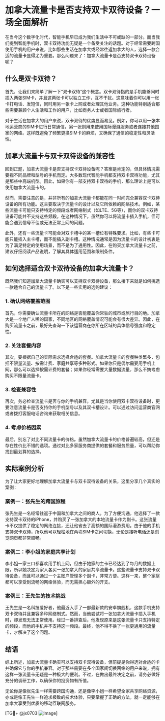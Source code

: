 # 加拿大流量卡是否支持双卡双待设备？一场全面解析

在当今这个数字化时代，智能手机早已成为我们生活中不可或缺的一部分。而当我们提到智能手机时，双卡双待功能无疑是一个备受关注的话题。对于经常需要跨国使用手机的用户来说，比如那些生活在加拿大或经常往返加拿大的人，选择一款合适的流量卡显得尤为重要。那么问题来了：加拿大流量卡是否支持双卡双待设备呢？

## 什么是双卡双待？

首先，让我们来简单了解一下“双卡双待”这个概念。双卡双待指的是手机能够同时插入两张SIM卡，并且这两张卡可以独立工作，互不干扰。这意味着你可以用一张卡打电话、发短信，同时用另一张卡上网或者处理其他业务。这种功能特别适合那些需要兼顾个人生活和工作的用户，比如商务人士或者国际旅行者。

对于生活在加拿大的用户来说，双卡双待的优势显而易见。例如，你可以用一张本地运营商的SIM卡进行日常通信，另一张则用来使用国际漫游服务或者连接其他国家的网络。这样既避免了频繁更换SIM卡的麻烦，又确保了通信的稳定性和灵活性。

## 加拿大流量卡与双卡双待设备的兼容性

回到正题，加拿大流量卡是否支持双卡双待设备呢？答案是肯定的，但具体情况需要视不同品牌和型号的手机而定。大多数现代智能手机都支持双卡双待功能，尤其是那些中高端机型。因此，如果你有一部支持双卡双待的手机，那么理论上是可以使用加拿大流量卡的。

然而，需要注意的是，并非所有的加拿大流量卡都能在同一时间完全兼容双卡双待设备的所有功能。这主要取决于流量卡的设计以及它所依赖的网络技术。例如，某些流量卡可能只支持特定的频段或者网络制式（如LTE、5G等），而你的双卡双待设备可能并不支持这些频段。在这种情况下，虽然你可以将流量卡插入手机，但可能会遇到信号不佳或无法正常上网的问题。

此外，还有一些流量卡可能会对双卡槽中的某一槽位有特殊要求。比如，有些卡可能只能插入主卡槽，而不能插入副卡槽。这种情况通常是因为流量卡的设计初衷是为了满足特定的使用场景，而不是为了通用性。因此，在购买加拿大流量卡之前，建议仔细阅读产品说明，了解其具体适用范围和限制条件。

## 如何选择适合双卡双待设备的加拿大流量卡？

既然我们知道加拿大流量卡确实可以支持双卡双待设备，那么接下来就是如何挑选一款适合自己的流量卡了。以下是一些实用的选购建议：

### 1. 确认网络覆盖范围

首先，你需要确认流量卡所在的网络是否能覆盖你常驻的城市或旅行目的地。加拿大是一个地广人稀的国家，不同地区的网络覆盖情况可能会有很大差异。因此，在购买流量卡之前，最好先查询一下该运营商在你所在区域的具体信号强度和稳定性。

### 2. 关注套餐内容

其次，要根据自己的实际需求选择合适的套餐。加拿大流量卡的套餐种类繁多，包括不限量流量、按需计费、家庭共享等多种形式。如果你只是偶尔需要用手机上网，那么可以选择按需计费的套餐；如果你经常需要大量数据流量，那么不妨考虑购买不限量流量卡。

### 3. 检查兼容性

再次，务必检查流量卡是否与你的手机兼容。尤其是当你使用双卡双待设备时，更要注意流量卡是否支持你的手机型号以及其双卡槽设计。可以通过访问运营商官网或者拨打客服电话咨询来获取相关信息。

### 4. 考虑价格因素

最后，别忘了对比不同流量卡的价格。虽然加拿大流量卡的价格普遍较高，但还是存在性价比不错的选项。通过对比多家服务商提供的套餐和服务质量，可以帮助你找到最划算的选择。

## 实际案例分析

为了让大家更好地理解加拿大流量卡与双卡双待设备的关系，这里分享几个真实的案例：

### 案例一：张先生的跨国旅程

张先生是一名经常往返于中国和加拿大之间的商人。为了方便沟通，他选择了一款支持双卡双待的iPhone，并购买了一张加拿大的本地流量卡作为副卡。这张流量卡不仅提供了稳定的网络连接，还让他省去了高额的国际漫游费用。由于他的手机支持双卡双待，所以他可以轻松地在两块SIM卡之间切换，无论是接听电话还是浏览网页都非常顺畅。

### 案例二：李小姐的家庭共享计划

李小姐一家三口都喜欢用手机上网，但由于她家的主卡已经达到了每月的数据上限，所以她决定为家人各买一张加拿大的家庭共享流量卡。这些流量卡支持双卡双待设备，而且可以通过一个主账户管理多个副卡，非常方便。这样一来，整个家庭都可以享受到流畅的网络体验，而无需担心额外的开支。

### 案例三：王先生的技术挑战

王先生是一名科技爱好者，他最近入手了一部最新款的安卓旗舰机，这款手机支持双卡双待并且兼容多种网络制式。然而，当他尝试将一张加拿大流量卡插入手机时，却发现无法正常使用。经过一番排查后，他发现原来是这张流量卡只支持特定的频段，而他的手机并不支持这一频段。最终，他不得不换了一张更通用的流量卡，才解决了这个问题。

## 结语

综上所述，加拿大流量卡确实可以支持双卡双待设备，但前提是你得选对合适的卡并确保它与你的手机兼容。对于那些需要在多个国家间切换网络的用户来说，拥有这样一张流量卡无疑是一种极大的便利。不过，在做出最终决定之前，请务必做好充分的调研工作，以确保你的投资物有所值。

无论你是像张先生一样需要跨国沟通，还是像李小姐一样希望全家共享网络资源，亦或是像王先生一样追求极致的技术体验，只要掌握了正确的方法，就一定能够在加拿大享受到优质的移动互联网服务。

[TG💪+ @jx0703 ![Image](https://github.com/user-attachments/assets/dbca1d08-cadb-493c-b0ec-ad6f7a83f270)]